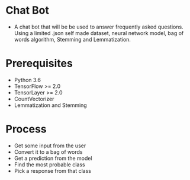 # Chat Bot
- A chat bot that will be be used to answer frequently asked questions. Using a limited .json self made dataset, neural network model, bag of words algorithm, Stemming and Lemmatization.
# Prerequisites
- Python 3.6
- TensorFlow >= 2.0
- TensorLayer >= 2.0
- CountVectorizer
- Lemmatization and Stemming
# Process
- Get some input from the user
- Convert it to a bag of words
- Get a prediction from the model
- Find the most probable class
- Pick a response from that class
